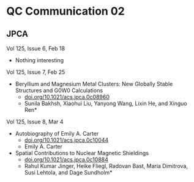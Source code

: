 # QC Communication 02
## JPCA

Vol 125, Issue 6, Feb 18

* Nothing interesting

Vol 125, Issue 7, Feb 25
* Beryllium and Magnesium Metal Clusters: New Globally Stable Structures and G0W0 Calculations
  + [doi.org/10.1021/acs.jpca.0c08960](https://doi.org/10.1021/acs.jpca.0c08960)
  +  Sunila Bakhsh, Xiaohui Liu, Yanyong Wang, Lixin He, and Xinguo Ren*
  

Vol 125, Issue 8, Mar 4
* Autobiography of Emily A. Carter
  + [doi.org/10.1021/acs.jpca.0c10044](https://doi.org/10.1021/acs.jpca.0c10044)
  + Emily A. Carter
* Spatial Contributions to Nuclear Magnetic Shieldings
  + [doi.org/10.1021/acs.jpca.0c10884](https://doi.org/10.1021/acs.jpca.0c10884)
  + Rahul Kumar Jinger, Heike Fliegl, Radovan Bast, Maria Dimitrova, Susi Lehtola, and Dage Sundholm*
